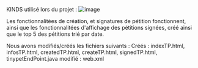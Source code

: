 KINDS utilisé lors du projet :
![image](https://user-images.githubusercontent.com/73703314/231209521-b9039fed-224b-48bb-947c-4b6d2bd525b9.png)

Les fonctionnalitées de création, et signatures de pétition fonctionnent, ainsi que les fonctionnalitées d'affichage des pétitions signées, créé ainsi que le top 5 des pétitions trié par date.

Nous avons modifiés/créés les fichiers suivants : 
Créés  : indexTP.html, infosTP.html, createdTP.html, createTP.html, signedTP.html, tinypetEndPoint.java 
modifié : web.xml
